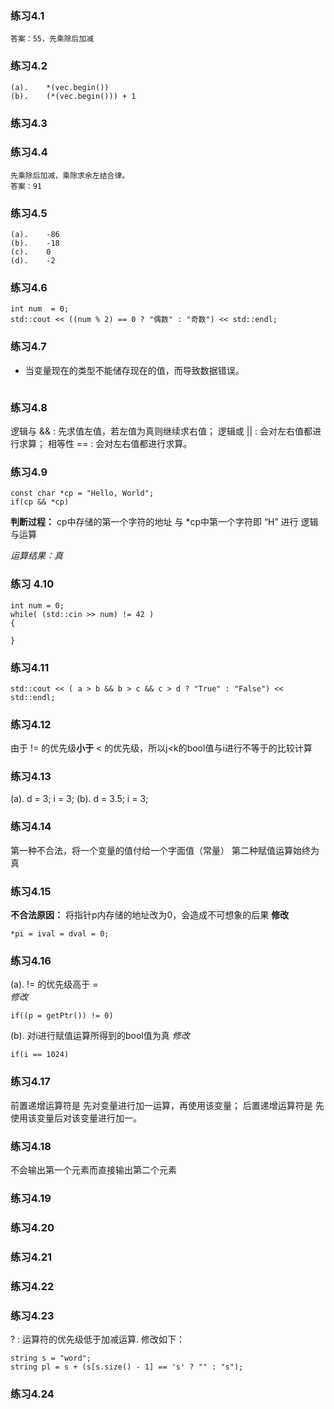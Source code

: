 ### 练习4.1
	答案：55，先乘除后加减

### 练习4.2
	(a).	*(vec.begin())
	(b).	(*(vec.begin())) + 1

### 练习4.3


### 练习4.4
	先乘除后加减，乘除求余左结合律。
	答案：91



### 练习4.5
	(a). 	-86
    (b).	-18
    (c).	0
    (d).	-2

 ### 练习4.6
``` javascript?linenums
int num  = 0;
std::cout << ((num % 2) == 0 ? "偶数" : "奇数") << std::endl;
```
### 练习4.7
- 当变量现在的类型不能储存现在的值，而导致数据错误。

```javascript?linenums

```
### 练习4.8
逻辑与 &&  :	先求值左值，若左值为真则继续求右值；
逻辑或 ||     :   会对左右值都进行求算；
相等性 ==   :   会对左右值都进行求算。

### 练习4.9
```java?linenums
const char *cp = "Hello, World";
if(cp && *cp)
```
**判断过程：**
cp中存储的第一个字符的地址 与 *cp中第一个字符即 “H” 进行 逻辑与运算

*运算结果：真*


### 练习 4.10

```javascript?linenums
int num = 0;
while( (std::cin >> num) != 42 )
{

}
```
### 练习4.11
```javascript?linenums
std::cout << ( a > b && b > c && c > d ? "True" : "False") << std::endl;
```

### 练习4.12
由于 != 的优先级**小于** < 的优先级，所以j\<k的bool值与i进行不等于的比较计算

### 练习4.13

(a).	d = 3; i = 3;
(b).	d = 3.5; i = 3;

### 练习4.14

第一种不合法，将一个变量的值付给一个字面值（常量）
第二种赋值运算始终为真


### 练习4.15

**不合法原因：** 将指针p内存储的地址改为0，会造成不可想象的后果
**修改**
```javascript?linenums
*pi = ival = dval = 0;
```

### 练习4.16
(a).	!= 的优先级高于 =  			     
*修改*
```javascript?linenums
if((p = getPtr()) != 0)
```
(b).	对i进行赋值运算所得到的bool值为真
*修改*
```javascript?linenums
if(i == 1024)
```

### 练习4.17
前置递增运算符是 先对变量进行加一运算，再使用该变量；
后置递增运算符是 先使用该变量后对该变量进行加一。

### 练习4.18

不会输出第一个元素而直接输出第二个元素

### 练习4.19



### 练习4.20


### 练习4.21


### 练习4.22

### 练习4.23
? : 运算符的优先级低于加减运算.
修改如下：
```
string s = "word";
string pl = s + (s[s.size() - 1] == 's' ? "" : "s");
```

### 练习4.24
